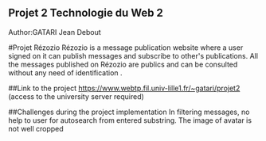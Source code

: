 Projet 2  Technologie du Web 2
------------------------------
Author:GATARI Jean Debout

#Projet Rézozio
Rézozio is a message publication website where a user signed  on it can publish messages and subscribe to other's publications. All the messages published on Rézozio are publics and can be
consulted without any need of identification .

##Link to the project
https://www.webtp.fil.univ-lille1.fr/~gatari/projet2  (access to the university server required)

##Challenges during the project implementation
In filtering messages, no help to user for autosearch from entered substring.
The image of avatar is not well cropped

